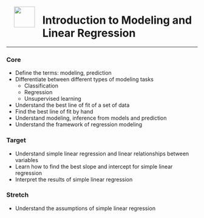 <img src="http://imgur.com/1ZcRyrc.png" style="float: left; margin: 20px; height: 55px">

# Introduction to Modeling and Linear Regression


---

### Core
- Define the terms: modeling, prediction
- Differentiate between different types of modeling tasks
    - Classification
    - Regression
    - Unsupervised learning
- Understand the best line of fit of a set of data
- Find the best line of fit by hand
- Understand modeling, inference from models and prediction
- Understand the framework of regression modeling

### Target
- Understand simple linear regression and linear relationships between variables
- Learn how to find the best slope and intercept for simple linear regression
- Interpret the results of simple linear regression

### Stretch
- Understand the assumptions of simple linear regression